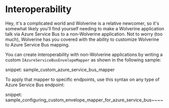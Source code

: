 # Interoperability

Hey, it's a complicated world and Wolverine is a relative newcomer, so it's somewhat likely you'll find yourself needing to make a Wolverine application talk via Azure Service Bus to
a non-Wolverine application. Not to worry (too much), Wolverine has you covered with the ability to customize Wolverine to Azure Service Bus mapping.

You can create interoperability with non-Wolverine applications by writing a custom `IAzureServiceBusEnvelopeMapper`
as shown in the following sample:

snippet: sample_custom_azure_service_bus_mapper

To apply that mapper to specific endpoints, use this syntax on any type of Azure Service Bus endpoint:

snippet: sample_configuring_custom_envelope_mapper_for_azure_service_bus~~~~